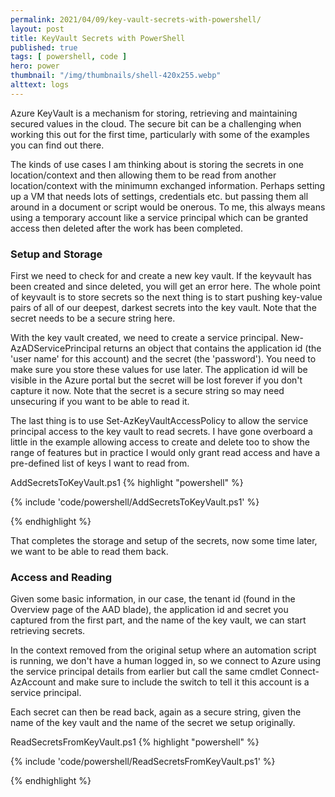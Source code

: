 ```yaml
---
permalink: 2021/04/09/key-vault-secrets-with-powershell/
layout: post
title: KeyVault Secrets with PowerShell
published: true 
tags: [ powershell, code ] 
hero: power
thumbnail: "/img/thumbnails/shell-420x255.webp"
alttext: logs
---
```


Azure KeyVault is a mechanism for storing, retrieving and maintaining secured values in the cloud. The secure bit can be a challenging when working this out 
for the first time, particularly with some of the examples you can find out there. 

The kinds of use cases I am thinking about is storing the secrets in one location/context and then allowing them to be read from another location/context with the 
minimumn exchanged information. Perhaps setting up a VM that needs lots of settings, credentials etc. but passing them all around in a document or script would be 
onerous.  To me, this always means using a temporary account like a service principal which can be granted access then deleted after the work has been completed.


### Setup and Storage

First we need to check for and create a new key vault. If the keyvault has been created and since deleted, you will get an error here. 
The whole point of keyvault is to store secrets so the next thing is to start pushing key-value pairs of all of our deepest, darkest secrets
into the key vault. Note that the secret needs to be a secure string here.

With the key vault created, we need to create a service principal. New-AzADServicePrincipal returns an object that contains the application id (the 'user name' 
for this account) and the secret (the 'password'). You need to make sure you store these values for use later. The application id will be visible in the Azure portal but the 
secret will be lost forever if you don't capture it now. Note that the secret is a secure string so may need unsecuring if you want to be able to read it.

The last thing is to use Set-AzKeyVaultAccessPolicy to allow the service principal access to the key vault to read secrets. I have gone overboard a little in the example allowing access 
to create and delete too to show the range of features but in practice I would only grant read access and have a pre-defined list of keys I want to read from. 

AddSecretsToKeyVault.ps1
{% highlight "powershell" %}

{% include 'code/powershell/AddSecretsToKeyVault.ps1' %}

{% endhighlight %}

That completes the storage and setup of the secrets, now some time later, we want to be able to read them back. 


### Access and Reading 

Given some basic information, in our case, the tenant id (found in the Overview page of the AAD blade), the application id and secret you captured from the first part, 
and the name of the key vault, we can start retrieving secrets. 

In the context removed from the original setup where an automation script is running, we don't have a human logged in, so we connect to Azure using the service 
principal details from earlier but call the same cmdlet Connect-AzAccount and make sure to include the switch to tell it this account is a service principal. 

Each secret can then be read back, again as a secure string, given the name of the key vault and the name of the secret we setup originally. 

ReadSecretsFromKeyVault.ps1
{% highlight "powershell" %}

{% include 'code/powershell/ReadSecretsFromKeyVault.ps1' %}

{% endhighlight %}

